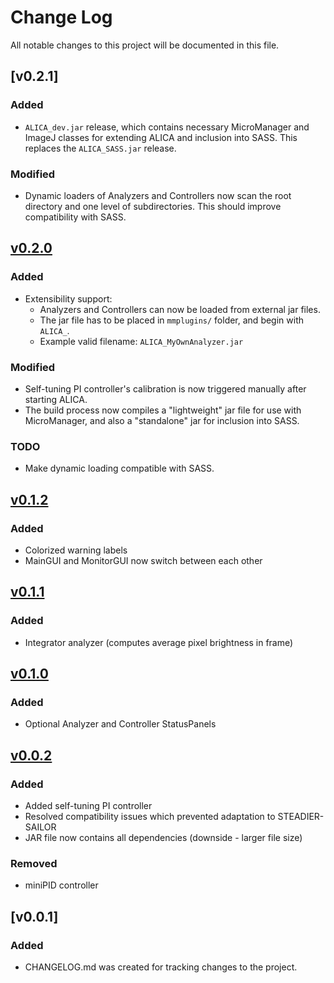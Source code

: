 # Change Log
All notable changes to this project will be documented in this file.

## [v0.2.1]
### Added
 - `ALICA_dev.jar` release, which contains necessary MicroManager and ImageJ
   classes for extending ALICA and inclusion into SASS. 
   This replaces the `ALICA_SASS.jar` release.

### Modified
 - Dynamic loaders of Analyzers and Controllers now scan the 
   root directory and one level of subdirectories. This should improve 
   compatibility with SASS. 


## [v0.2.0]
### Added
 - Extensibility support:
    - Analyzers and Controllers can now be loaded from external jar files.
    - The jar file has to be placed in `mmplugins/` folder, and begin with 
`ALICA_`.
    - Example valid filename: `ALICA_MyOwnAnalyzer.jar`


### Modified
 - Self-tuning PI controller's calibration is now triggered manually after 
starting ALICA. 
 - The build process now compiles a "lightweight" jar file for use with
MicroManager, and also a "standalone" jar for inclusion into SASS.

### TODO
 - Make dynamic loading compatible with SASS.

## [v0.1.2]
### Added
- Colorized warning labels
- MainGUI and MonitorGUI now switch between each other

## [v0.1.1]
### Added
- Integrator analyzer (computes average pixel brightness in frame)

## [v0.1.0]
### Added
- Optional Analyzer and Controller StatusPanels

## [v0.0.2]
### Added
- Added self-tuning PI controller
- Resolved compatibility issues which prevented adaptation to STEADIER-SAILOR
- JAR file now contains all dependencies (downside - larger file size)

### Removed
- miniPID controller

## [v0.0.1]
### Added
- CHANGELOG.md was created for tracking changes to the project.

[v0.0.2]: https://github.com/MStefko/ALICA/releases/tag/v0.0.2
[v0.1.0]: https://github.com/MStefko/ALICA/releases/tag/v0.1.0
[v0.1.1]: https://github.com/MStefko/ALICA/releases/tag/v0.1.1
[v0.1.2]: https://github.com/MStefko/ALICA/releases/tag/v0.1.2
[v0.2.0]: https://github.com/MStefko/ALICA/releases/tag/v0.2.0
[v0.2.0]: https://github.com/MStefko/ALICA/releases/tag/v0.2.1
